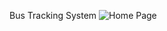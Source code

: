 Bus Tracking System
![Home Page](https://raw.githubusercontent.com/sagarpandav/Bus-tracking-system/blob/master/ScreenShots/home.jfif)
